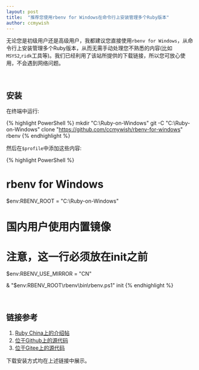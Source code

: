 ```yaml
---
layout: post
title:  "推荐您使用rbenv for Windows在命令行上安装管理多个Ruby版本"
author: ccmywish
---
```


无论您是初级用户还是高级用户，我都建议您直接使用`rbenv for Windows`，从命令行上安装管理多个Ruby版本，从而无需手动处理您不熟悉的内容(比如`MSYS2`,`ridk`工具等)。我们已经利用了该站所提供的下载链接，所以您可放心使用，不会遇到网络问题。

<br>

## 安装

在终端中运行:

<!-- 注意，使用Markdown语法 ``` 是无效的 -->
{% highlight PowerShell %}
mkdir "C:\Ruby-on-Windows"
git -C "C:\Ruby-on-Windows" clone "https://github.com/ccmywish/rbenv-for-windows" rbenv
{% endhighlight %}

然后在`$profile`中添加这些内容:

{% highlight PowerShell %}
# rbenv for Windows
$env:RBENV_ROOT = "C:\Ruby-on-Windows"

# 国内用户使用内置镜像
# 注意，这一行必须放在init之前
$env:RBENV_USE_MIRROR = "CN"

& "$env:RBENV_ROOT\rbenv\bin\rbenv.ps1" init
{% endhighlight %}

<br>

## 链接参考

1. [Ruby China上的介绍帖](https://ruby-china.org/topics/42378)
2. [位于Github上的源代码](https://github.com/ccmywish/rbenv-for-windows)
3. [位于Gitee上的源代码](https://gitee.com/ccmywish/rbenv-for-windows)

下载安装方式均在上述链接中展示。
